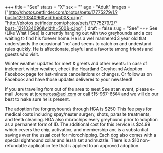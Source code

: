+++
title = "See"
status = "X"
sex = ""
age = "Adult"
images = ["http://photos.petfinder.com/photos/pets/17775279/1/?bust=1291034096&width=500&-x.jpg",
"http://photos.petfinder.com/photos/pets/17775279/2/?bust=1291034096&width=500&-x.jpg",
]
draft = false
slug = "See"
+++
See (Like What I See) is currently hanging out with two greyhounds and a cat waiting to find his forever home.  He is a well mannered 3 year old that understands the occasional "no" and seems to catch on and understand rules quickly.  He is affectionate, playful and a favorite among friends and guests who visit.

Winter weather updates for meet & greets and other events: In case of inclement winter weather, check the Heartland Greyhound Adoption Facebook page for last-minute cancellations or changes. Or follow us on Facebook and have those updates delivered to your newsfeed!


If you are traveling from out of the area to meet See at an event, please e-mail Jorene at joreneross@aol.com or call 515-967-6564 and we will do our best to make sure he is present.

The adoption fee for greyhounds through HGA is $250. This fee pays for medical costs including spay/neuter surgery, shots, parasite treatments, and teeth cleaning. HGA also microchips every greyhound prior to adoption as a permanent form of ID. The additional cost for this service is $24.99 which covers the chip, activation, and membership and is a substantial savings over the usual cost for microchipping. Each dog also comes with a special sighthound collar and leash set and muzzle. There is a $10 non-refundable application fee that is applied to an approved adoption.

